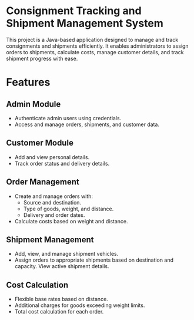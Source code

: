 # **Consignment Tracking and Shipment Management System**

This project is a Java-based application designed to manage and track consignments and shipments efficiently. It enables administrators to assign orders to shipments, calculate costs, manage customer details, and track shipment progress with ease.

# Features

## Admin Module
  - Authenticate admin users using credentials.
  - Access and manage orders, shipments, and customer data.
## Customer Module
  - Add and view personal details.
  - Track order status and delivery details.  
## Order Management
  - Create and manage orders with:  
    - Source and destination.
    -  Type of goods, weight, and distance.
    - Delivery and order dates.
  - Calculate costs based on weight and distance.
## Shipment Management
  - Add, view, and manage shipment vehicles.
  - Assign orders to appropriate shipments based on destination and capacity. 
  View active shipment details. 
## Cost Calculation
  - Flexible base rates based on distance.
  - Additional charges for goods exceeding weight limits.
  - Total cost calculation for each order.
